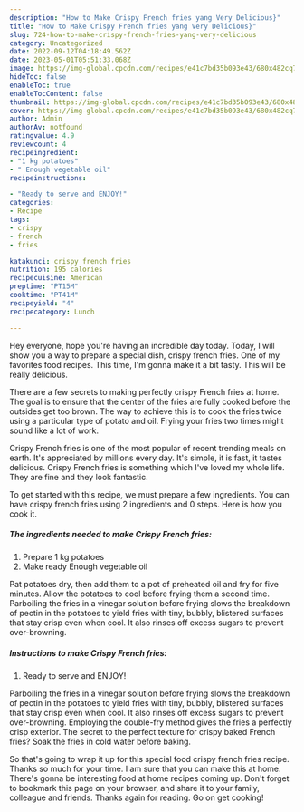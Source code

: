 ```yaml
---
description: "How to Make Crispy French fries yang Very Delicious}"
title: "How to Make Crispy French fries yang Very Delicious}"
slug: 724-how-to-make-crispy-french-fries-yang-very-delicious
category: Uncategorized
date: 2022-09-12T04:18:49.562Z
date: 2023-05-01T05:51:33.068Z
image: https://img-global.cpcdn.com/recipes/e41c7bd35b093e43/680x482cq70/crispy-french-fries-recipe-main-photo.jpg
hideToc: false
enableToc: true
enableTocContent: false
thumbnail: https://img-global.cpcdn.com/recipes/e41c7bd35b093e43/680x482cq70/crispy-french-fries-recipe-main-photo.jpg
cover: https://img-global.cpcdn.com/recipes/e41c7bd35b093e43/680x482cq70/crispy-french-fries-recipe-main-photo.jpg
author: Admin
authorAv: notfound
ratingvalue: 4.9
reviewcount: 4
recipeingredient:
- "1 kg potatoes"
- " Enough vegetable oil"
recipeinstructions:

- "Ready to serve and ENJOY!"
categories:
- Recipe
tags:
- crispy
- french
- fries

katakunci: crispy french fries 
nutrition: 195 calories
recipecuisine: American
preptime: "PT15M"
cooktime: "PT41M"
recipeyield: "4"
recipecategory: Lunch

---
```



Hey everyone, hope you're having an incredible day today. Today, I will show you a way to prepare a special dish, crispy french fries. One of my favorites food recipes. This time, I'm gonna make it a bit tasty. This will be really delicious.

There are a few secrets to making perfectly crispy French fries at home. The goal is to ensure that the center of the fries are fully cooked before the outsides get too brown. The way to achieve this is to cook the fries twice using a particular type of potato and oil. Frying your fries two times might sound like a lot of work.

Crispy French fries is one of the most popular of recent trending meals on earth. It's appreciated by millions every day. It's simple, it is fast, it tastes delicious. Crispy French fries is something which I've loved my whole life. They are fine and they look fantastic.


To get started with this recipe, we must prepare a few ingredients. You can have crispy french fries using 2 ingredients and 0 steps. Here is how you cook it.

<!--inarticleads1-->

##### The ingredients needed to make Crispy French fries:

1. Prepare 1 kg potatoes
1. Make ready  Enough vegetable oil


Pat potatoes dry, then add them to a pot of preheated oil and fry for five minutes. Allow the potatoes to cool before frying them a second time. Parboiling the fries in a vinegar solution before frying slows the breakdown of pectin in the potatoes to yield fries with tiny, bubbly, blistered surfaces that stay crisp even when cool. It also rinses off excess sugars to prevent over-browning. 

<!--inarticleads2-->

##### Instructions to make Crispy French fries:


1. Ready to serve and ENJOY!

Parboiling the fries in a vinegar solution before frying slows the breakdown of pectin in the potatoes to yield fries with tiny, bubbly, blistered surfaces that stay crisp even when cool. It also rinses off excess sugars to prevent over-browning. Employing the double-fry method gives the fries a perfectly crisp exterior. The secret to the perfect texture for crispy baked French fries? Soak the fries in cold water before baking. 

So that's going to wrap it up for this special food crispy french fries recipe. Thanks so much for your time. I am sure that you can make this at home. There's gonna be interesting food at home recipes coming up. Don't forget to bookmark this page on your browser, and share it to your family, colleague and friends. Thanks again for reading. Go on get cooking!
